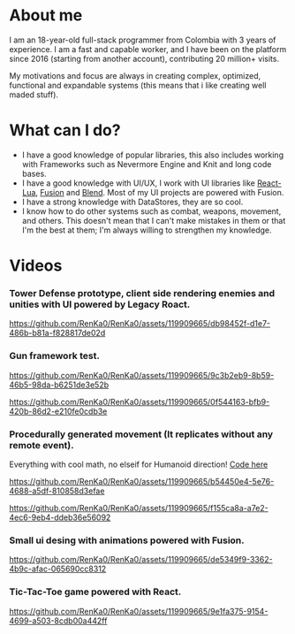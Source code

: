 # About me
I am an 18-year-old full-stack programmer from Colombia with 3 years of experience. I am a fast and capable worker, and I have been on the platform since 2016 (starting from another account), contributing 20 million+ visits.

My motivations and focus are always in creating complex, optimized, functional and expandable systems (this means that i like creating well maded stuff).

# What can I do?
* I have a good knowledge of popular libraries, this also includes working with Frameworks such as Nevermore Engine and Knit and long code bases.
* I have a good knowledge with UI/UX, I work with UI libraries like [React-Lua](https://jsdotlua.github.io/react-lua/), [Fusion](https://elttob.uk/Fusion/0.2/) and [Blend](https://quenty.github.io/NevermoreEngine/api/Blend/). Most of my UI projects are powered with Fusion.
* I have a strong knowledge with DataStores, they are so cool.
* I know how to do other systems such as combat, weapons, movement, and others. This doesn't mean that I can't make mistakes in them or that I'm the best at them; I'm always willing to strengthen my knowledge.

# Videos
### Tower Defense prototype, client side rendering enemies and unities with UI powered by Legacy Roact.

https://github.com/RenKa0/RenKa0/assets/119909665/db98452f-d1e7-486b-b81a-f828817de02d

### Gun framework test.

https://github.com/RenKa0/RenKa0/assets/119909665/9c3b2eb9-8b59-46b5-98da-b6251de3e52b

https://github.com/RenKa0/RenKa0/assets/119909665/0f544163-bfb9-420b-86d2-e210fe0cdb3e

### Procedurally generated movement (It replicates without any remote event).
Everything with cool math, no elseif for Humanoid direction! [Code here](https://github.com/RenKa0/RenKa0/blob/main/MovementThing.lua)

https://github.com/RenKa0/RenKa0/assets/119909665/b54450e4-5e76-4688-a5df-810858d3efae

https://github.com/RenKa0/RenKa0/assets/119909665/f155ca8a-a7e2-4ec6-9eb4-ddeb36e56092

### Small ui desing with animations powered with Fusion.

https://github.com/RenKa0/RenKa0/assets/119909665/de5349f9-3362-4b9c-afac-065690cc8312

### Tic-Tac-Toe game powered with React.

https://github.com/RenKa0/RenKa0/assets/119909665/9e1fa375-9154-4699-a503-8cdb00a442ff

